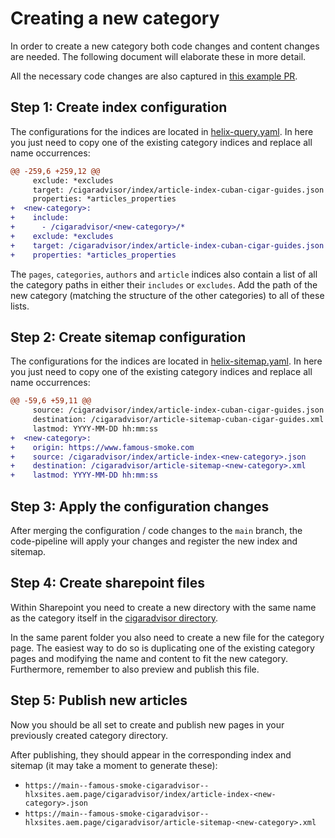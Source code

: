 # Creating a new category

In order to create a new category both code changes and content changes are needed. The following document will elaborate these in more detail.

All the necessary code changes are also captured in [this example PR](https://github.com/hlxsites/famous-smoke-cigaradvisor/pull/288). 

## Step 1: Create index configuration

The configurations for the indices are located in [helix-query.yaml](../../helix-query.yaml).
In here you just need to copy one of the existing category indices and replace all name occurrences:

```diff
@@ -259,6 +259,12 @@
     exclude: *excludes
     target: /cigaradvisor/index/article-index-cuban-cigar-guides.json
     properties: *articles_properties
+  <new-category>:
+    include:
+      - /cigaradvisor/<new-category>/*
+    exclude: *excludes
+    target: /cigaradvisor/index/article-index-cuban-cigar-guides.json
+    properties: *articles_properties
```

The `pages`, `categories`, `authors` and `article` indices also contain a list of all the category paths in either their `includes` or `excludes`. Add the path of the new category (matching the structure of the other categories) to all of these lists.

## Step 2: Create sitemap configuration

The configurations for the indices are located in [helix-sitemap.yaml](../../helix-sitemap.yaml).
In here you just need to copy one of the existing category indices and replace all name occurrences:

```diff
@@ -59,6 +59,11 @@
     source: /cigaradvisor/index/article-index-cuban-cigar-guides.json
     destination: /cigaradvisor/article-sitemap-cuban-cigar-guides.xml
     lastmod: YYYY-MM-DD hh:mm:ss
+  <new-category>:
+    origin: https://www.famous-smoke.com
+    source: /cigaradvisor/index/article-index-<new-category>.json
+    destination: /cigaradvisor/article-sitemap-<new-category>.xml
+    lastmod: YYYY-MM-DD hh:mm:ss
```

## Step 3: Apply the configuration changes

After merging the configuration / code changes to the `main` branch, the code-pipeline will apply your changes and register the new index and sitemap.

## Step 4: Create sharepoint files

Within Sharepoint you need to create a new directory with the same name as the category itself in the [cigaradvisor directory](https://famoussmokeshop.sharepoint.com/:f:/r/sites/AEM/webroot/www/cigaradvisor/cigaradvisor?csf=1&web=1&e=itmkNa).

In the same parent folder you also need to create a new file for the category page. The easiest way to do so is duplicating one of the existing category pages and modifying the name and content to fit the new category. Furthermore, remember to also preview and publish this file.

## Step 5: Publish new articles

Now you should be all set to create and publish new pages in your previously created category directory.

After publishing, they should appear in the corresponding index and sitemap (it may take a moment to generate these):

- `https://main--famous-smoke-cigaradvisor--hlxsites.aem.page/cigaradvisor/index/article-index-<new-category>.json`
- `https://main--famous-smoke-cigaradvisor--hlxsites.aem.page/cigaradvisor/article-sitemap-<new-category>.xml`
